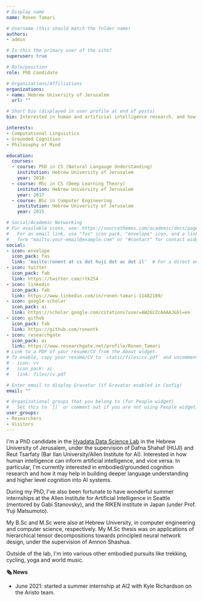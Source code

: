 ```yaml
---
# Display name
name: Ronen Tamari

# Username (this should match the folder name)
authors:
- admin

# Is this the primary user of the site?
superuser: true

# Role/position
role: PhD Candidate

# Organizations/Affiliations
organizations:
- name: Hebrew University of Jerusalem
  url: ""

# Short bio (displayed in user profile at end of posts)
bio: Interested in human and artificial intelligence research, and how we can better bridge between them.

interests:
- Computational Linguistics
- Grounded Cognition
- Philosophy of Mind

education:
  courses:
  - course: PhD in CS (Natural Langauge Understanding)
    institution: Hebrew University of Jerusalem
    year: 2018-
  - course: MSc in CS (Deep Learning Theory)
    institution: Hebrew University of Jerusalem
    year: 2017
  - course: BSc in Computer Engineering
    institution: Hebrew University of Jerusalem
    year: 2015

# Social/Academic Networking
# For available icons, see: https://sourcethemes.com/academic/docs/page-builder/#icons
#   For an email link, use "fas" icon pack, "envelope" icon, and a link in the
#   form "mailto:your-email@example.com" or "#contact" for contact widget.
social:
- icon: envelope
  icon_pack: fas
  link: 'mailto:ronent at cs dot huji dot ac dot il'  # For a direct email link, use "mailto:test@example.org".
- icon: twitter
  icon_pack: fab
  link: https://twitter.com/rtk254
- icon: linkedin
  icon_pack: fab
  link: https://www.linkedin.com/in/ronen-tamari-11482189/
- icon: google-scholar
  icon_pack: ai
  link: https://scholar.google.com/citations?user=AW26zZcAAAAJ&hl=en
- icon: github
  icon_pack: fab
  link: https://github.com/ronentk
- icon: researchgate
  icon_pack: ai
  link: https://www.researchgate.net/profile/Ronen_Tamari
# Link to a PDF of your resume/CV from the About widget.
# To enable, copy your resume/CV to `static/files/cv.pdf` and uncomment the lines below.
# - icon: cv
#   icon_pack: ai
#   link: files/cv.pdf

# Enter email to display Gravatar (if Gravatar enabled in Config)
email: ""

# Organizational groups that you belong to (for People widget)
#   Set this to `[]` or comment out if you are not using People widget.
user_groups:
- Researchers
- Visitors
---
```


I'm a PhD candidate in the [Hyadata Data Science Lab](http://www.hyadatalab.com/) in the Hebrew University of Jerusalem, under the supervision of Dafna Shahaf (HUJI) and Reut Tsarfaty (Bar Ilan University/Allen Institute for AI). Interested in how human intelligence can inform artificial intelligence, and vice versa. In particular, I'm currently interested in embodied/grounded cognition research and how it may help in building deeper language understanding and higher level cognition into AI systems.

During my PhD, I've also been fortunate to have wonderful summer internships at the Allen Institute for Artificial Intelligence in Seattle (mentored by Gabi Stanovsky), and the RIKEN institute in Japan (under Prof. Yuji Matsumoto).

My B.Sc and M.Sc were also at Hebrew University, in computer engineering and computer science, respectively. My M.Sc thesis was on applications of hierarchical tensor decompositions towards principled neural network design, under the supervision of Amnon Shashua.

Outside of the lab, I'm into various other embodied pursuits like trekking, cycling, yoga and world music.

**🗞️ News**

- June 2021: started a summer internship at AI2 with Kyle Richardson on the Aristo team.
